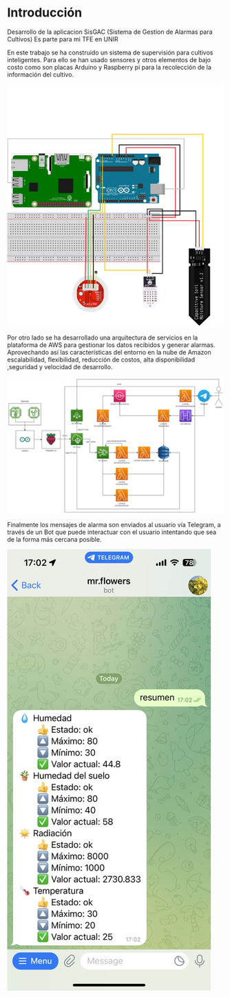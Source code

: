 # Introducción
Desarrollo de la aplicacion SisGAC (Sistema de Gestion de Alarmas para Cultivos)
Es parte para mi TFE en UNIR

En este trabajo se ha construido un sistema de supervisión para cultivos inteligentes. Para ello se han usado sensores y otros elementos de bajo costo como son placas Arduino y Raspberry pi para la recolección de la información del cultivo.

![Conexiones sensores](/docs/sensores/Sketch_bb.png "Conexiones sensores")

Por otro lado se ha desarrollado una arquitectura de servicios en la plataforma de  AWS para gestionar los datos recibidos y generar alarmas. Aprovechando así las características del entorno en la nube de Amazon escalabilidad, flexibilidad, reducción de costos, alta disponibilidad ,seguridad y velocidad de desarrollo.

![Arquitectura del proyecto](/docs/imagenes/Arquitectura.drawio.png "Arquitectura del proyecto")

Finalmente los mensajes de alarma son enviados al usuario vía Telegram, a través de un Bot que puede interactuar con el usuario intentando que sea de la forma más cercana posible.

![Respuesta Bot](/docs/imagenes/respuesta.png "Respuesta Bot")
#
